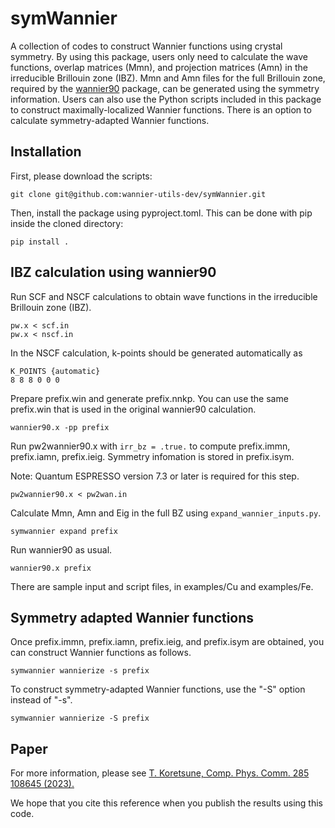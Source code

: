 # symWannier

A collection of codes to construct Wannier functions using crystal symmetry.
By using this package, users only need to calculate the wave functions, overlap matrices (Mmn), and projection matrices (Amn) in the irreducible Brillouin zone (IBZ).
Mmn and Amn files for the full Brillouin zone, required by the [wannier90](http://www.wannier.org/) package, can be generated using the symmetry information.
Users can also use the Python scripts included in this package to construct maximally-localized Wannier functions.
There is an option to calculate symmetry-adapted Wannier functions.

## Installation

First, please download the scripts:
```
git clone git@github.com:wannier-utils-dev/symWannier.git
```

Then, install the package using pyproject.toml.
This can be done with pip inside the cloned directory:

```
pip install .
```

## IBZ calculation using wannier90

Run SCF and NSCF calculations to obtain wave functions in the irreducible Brillouin zone (IBZ).
```
pw.x < scf.in
pw.x < nscf.in
```

In the NSCF calculation, k-points should be generated automatically as
```
K_POINTS {automatic}
8 8 8 0 0 0
```

Prepare prefix.win and generate prefix.nnkp. You can use the same prefix.win that is used in the original wannier90 calculation.
```
wannier90.x -pp prefix
```

Run pw2wannier90.x with ```irr_bz = .true.``` to compute prefix.immn, prefix.iamn, prefix.ieig. Symmetry infomation is stored in prefix.isym.

Note: Quantum ESPRESSO version 7.3 or later is required for this step.
```
pw2wannier90.x < pw2wan.in
```

Calculate Mmn, Amn and Eig in the full BZ using ```expand_wannier_inputs.py```.
```
symwannier expand prefix
```

Run wannier90 as usual.
```
wannier90.x prefix
```

There are sample input and script files, in examples/Cu and examples/Fe.


## Symmetry adapted Wannier functions

Once prefix.immn, prefix.iamn, prefix.ieig, and prefix.isym are obtained, you can construct Wannier functions as follows.
```
symwannier wannierize -s prefix
```
To construct symmetry-adapted Wannier functions, use the "-S" option instead of "-s".
```
symwannier wannierize -S prefix
```


## Paper

For more information, please see
[T. Koretsune, Comp. Phys. Comm. 285 108645 (2023).](https://doi.org/10.1016/j.cpc.2022.108645)

We hope that you cite this reference when you publish the results using this code.

